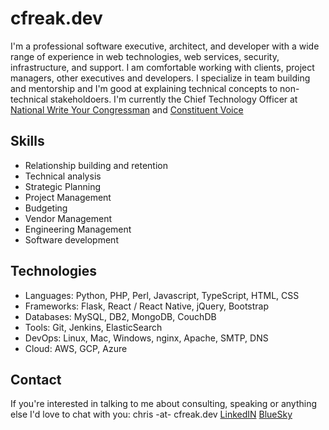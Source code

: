 # cfreak.dev

I'm a professional software executive, architect, and developer with a wide range of experience in web technologies, web services, security, infrastructure, 
and support. I am comfortable working with clients, project managers, other executives and developers. I specialize in team building and mentorship and 
I'm good at explaining technical concepts to non-technical stakeholdoers.  I'm currently the Chief Technology Officer at [National Write Your Congressman](https://nwyc.com/) and [Constituent Voice](https://constituentvoice.com)

## Skills

- Relationship building and retention
- Technical analysis
- Strategic Planning
- Project Management
- Budgeting
- Vendor Management
- Engineering Management
- Software development

## Technologies

- Languages: Python, PHP, Perl, Javascript, TypeScript, HTML, CSS
- Frameworks: Flask, React / React Native, jQuery, Bootstrap
- Databases: MySQL, DB2, MongoDB, CouchDB
- Tools: Git, Jenkins, ElasticSearch
- DevOps: Linux, Mac, Windows, nginx, Apache, SMTP, DNS
- Cloud: AWS, GCP, Azure

## Contact

If you're interested in talking to me about consulting, speaking or anything else I'd love to chat with you: chris -at- cfreak.dev
[LinkedIN](https://linkedin.com/in/chrisbrownnwyc)
[BlueSky](https://bsky.app/profile/cfreak.dev)


<!--
**chrisbrownnwyc/chrisbrownnwyc** is a ✨ _special_ ✨ repository because its `README.md` (this file) appears on your GitHub profile.

Here are some ideas to get you started:

- 🔭 I’m currently working on ...
- 🌱 I’m currently learning ...
- 👯 I’m looking to collaborate on ...
- 🤔 I’m looking for help with ...
- 💬 Ask me about ...
- 📫 How to reach me: ...
- 😄 Pronouns: ...
- ⚡ Fun fact: ...
-->
